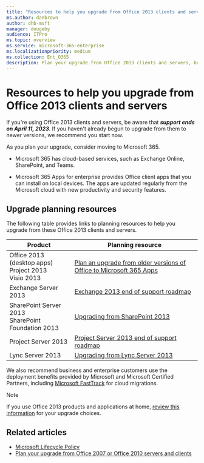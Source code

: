 ```yaml
---
title: "Resources to help you upgrade from Office 2013 clients and servers"
ms.author: danbrown
author: dhb-msft
manager: dougeby
audience: ITPro
ms.topic: overview
ms.service: microsoft-365-enterprise
ms.localizationpriority: medium
ms.collection: Ent_O365
description: Plan your upgrade from Office 2013 clients and servers, because support ends on April 11, 2023.
---
```


# Resources to help you upgrade from Office 2013 clients and servers

If you're using Office 2013 clients and servers, be aware that ***support ends on April 11, 2023***. If you haven't already begun to upgrade from them to newer versions, we recommend you start now.

As you plan your upgrade, consider moving to Microsoft 365.

- Microsoft 365 has cloud-based services, such as Exchange Online, SharePoint, and Teams.

- Microsoft 365 Apps for enterprise provides Office client apps that you can install on local devices. The apps are updated regularly from the Microsoft cloud with new productivity and security features.

## Upgrade planning resources

The following table provides links to planning resources to help you upgrade from these Office 2013 clients and servers.

|Product|Planning resource|
|---|---|
|Office 2013 (desktop apps)<br/>Project 2013<br/>Visio 2013|[Plan an upgrade from older versions of Office to Microsoft 365 Apps](/deployoffice/endofsupport/plan-upgrade-older-versions-office)|
|Exchange Server 2013|[Exchange 2013 end of support roadmap](exchange-2013-end-of-support.md)|
|SharePoint Server 2013 <br/> SharePoint Foundation 2013|[Upgrading from SharePoint 2013](upgrade-from-sharepoint-2013.md)|
|Project Server 2013|[Project Server 2013 end of support roadmap](project-server-2013-end-of-support.md)|
|Lync Server 2013|[Upgrading from Lync Server 2013](upgrade-from-lync-2013.md)|

We also recommend business and enterprise customers use the deployment benefits provided by Microsoft and Microsoft Certified Partners, including [Microsoft FastTrack](https://www.microsoft.com/fasttrack) for cloud migrations.

> [!NOTE]
> If you use Office 2013 products and applications at home, [review this information](plan-upgrade-previous-versions-office.md#im-a-home-user-what-do-i-do) for your upgrade choices.

## Related articles

- [Microsoft Lifecycle Policy](/lifecycle/)
- [Plan your upgrade from Office 2007 or Office 2010 servers and clients](plan-upgrade-previous-versions-office.md)